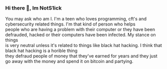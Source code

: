 ### Hi there 👋, Im NotS1ick

You may ask who am I. I'm a teen who loves programming, cft's and cybersecurity related things. I'm that kind of person who helps <br>
people who are having a problem with their computer or they have been defrauded, hacked or their computers have been infected. My stance on things<br>
is very neutral unless it's related to things like black hat hacking. I think that black hat hacking is a horible thing<br>
they defraud people of money that they've earned for years and they just go away with the money and spend it on bitcoin and partying.

